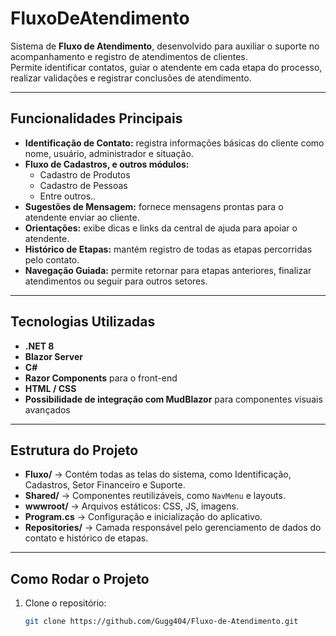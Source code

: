 # FluxoDeAtendimento

Sistema de **Fluxo de Atendimento**, desenvolvido para auxiliar o suporte no acompanhamento e registro de atendimentos de clientes.  
Permite identificar contatos, guiar o atendente em cada etapa do processo, realizar validações e registrar conclusões de atendimento.

---

## Funcionalidades Principais

- **Identificação de Contato:** registra informações básicas do cliente como nome, usuário, administrador e situação.
- **Fluxo de Cadastros, e outros módulos:** 
  - Cadastro de Produtos
  - Cadastro de Pessoas
  - Entre outros..
- **Sugestões de Mensagem:** fornece mensagens prontas para o atendente enviar ao cliente.
- **Orientações:** exibe dicas e links da central de ajuda para apoiar o atendente.
- **Histórico de Etapas:** mantém registro de todas as etapas percorridas pelo contato.
- **Navegação Guiada:** permite retornar para etapas anteriores, finalizar atendimentos ou seguir para outros setores.

---

## Tecnologias Utilizadas

- **.NET 8**  
- **Blazor Server**  
- **C#**  
- **Razor Components** para o front-end  
- **HTML / CSS**  
- **Possibilidade de integração com MudBlazor** para componentes visuais avançados  

---

## Estrutura do Projeto

- **Fluxo/** → Contém todas as telas do sistema, como Identificação, Cadastros, Setor Financeiro e Suporte.  
- **Shared/** → Componentes reutilizáveis, como `NavMenu` e layouts.  
- **wwwroot/** → Arquivos estáticos: CSS, JS, imagens.  
- **Program.cs** → Configuração e inicialização do aplicativo.  
- **Repositories/** → Camada responsável pelo gerenciamento de dados do contato e histórico de etapas.

---

## Como Rodar o Projeto

1. Clone o repositório:
   ```bash
   git clone https://github.com/Gugg404/Fluxo-de-Atendimento.git
